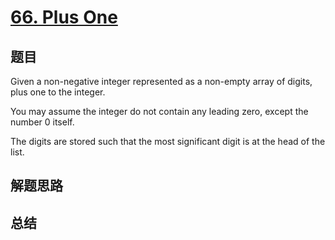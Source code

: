 # [66. Plus One](https://leetcode.com/problems/plus-one/)

## 题目
Given a non-negative integer represented as a non-empty array of digits, plus one to the integer.

You may assume the integer do not contain any leading zero, except the number 0 itself.

The digits are stored such that the most significant digit is at the head of the list.

## 解题思路


## 总结


